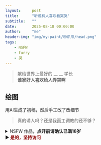 ```yaml
---
layout:     post
title:      "听说有人喜欢看哭哭"
subtitle:   ""
date:       2025-08-18 00:00:00
author:     "me"
header-img: "img/my-paint/粉爪爪/head.png"
tags:
    - NSFW
    - furry
    - 哭
---
```


> 献给世界上最好的 __ __ 学长  
> **谁家好人喜欢给人弄哭啊**

## 绘图
用AI生成了初稿，然后手工改了改细节
> 真的诱人吗？还是我画工调教的还不够？

<details>
<summary>NSFW 作品，<b>点开前请确认已满18岁</b><br>
▶<b> <font color=darkred> 是的，坚持访问 </font> </b>
</summary><p>
    <img src="/img/my-paint/哭哭脸/upscale.jpg"/>
</p></details>

